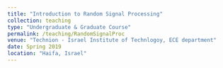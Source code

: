 ```yaml
---
title: "Introduction to Random Signal Processing"
collection: teaching
type: "Undergraduate & Graduate Course"
permalink: /teaching/RandomSignalProc
venue: "Technion - Israel Institute of Technlogoy, ECE department"
date: Spring 2019
location: "Haifa, Israel"
---
```

